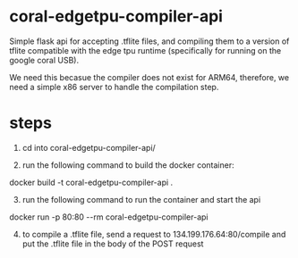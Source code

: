# coral-edgetpu-compiler-api

Simple flask api for accepting .tflite files, and compiling them to a version of tflite compatible with the edge tpu runtime (specifically for running on the google coral USB).

We need this becasue the compiler does not exist for ARM64, therefore, we need a simple x86 server to handle the compilation step.


# steps

1. cd into coral-edgetpu-compiler-api/

2. run the following command to build the docker container:

docker build -t coral-edgetpu-compiler-api .

3. run the following command to run the container and start the api

docker run -p 80:80 --rm coral-edgetpu-compiler-api

4. to compile a .tflite file, send a request to 134.199.176.64:80/compile and put the .tflite file in the body of the POST request